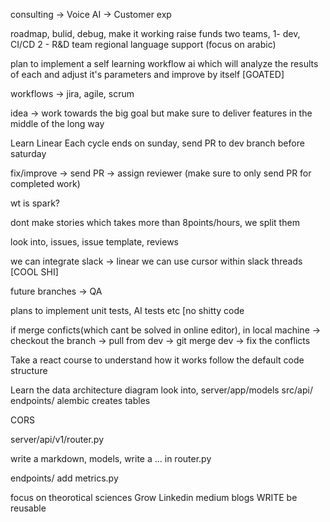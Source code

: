 consulting -> Voice AI -> Customer exp

roadmap,
 bulid, debug, make it working
 raise funds
 two teams, 1- dev, CI/CD
 2 - R&D team
regional language support (focus on arabic)

plan to implement a self learning workflow ai which will analyze the results of each and adjust it's parameters and improve by itself [GOATED]

workflows -> jira, agile, scrum

idea -> work towards the big goal but make sure to deliver features in the middle of the long way

Learn Linear
Each cycle ends on sunday,
send PR to dev branch before saturday

fix/improve -> send PR -> assign reviewer 
(make sure to only send PR for completed work)

wt is spark?

dont make stories which takes more than 8points/hours, we split them

look into, issues, issue template, reviews

we can integrate slack -> linear
we can use cursor within slack threads [COOL SHI]

future branches -> QA

plans to implement unit tests, AI tests etc [no shitty code

if merge conficts(which cant be solved in online editor),
in local machine -> checkout the branch -> pull from dev -> git merge dev -> fix the conflicts

Take a react course to understand how it works
follow the default code structure

Learn the data architecture diagram
look into,
server/app/models
src/api/
endpoints/
alembic creates tables

CORS

server/api/v1/router.py

write a markdown,
models, write a ... in router.py

endpoints/
add metrics.py

focus on theorotical sciences
Grow Linkedin
medium blogs
WRITE
be reusable